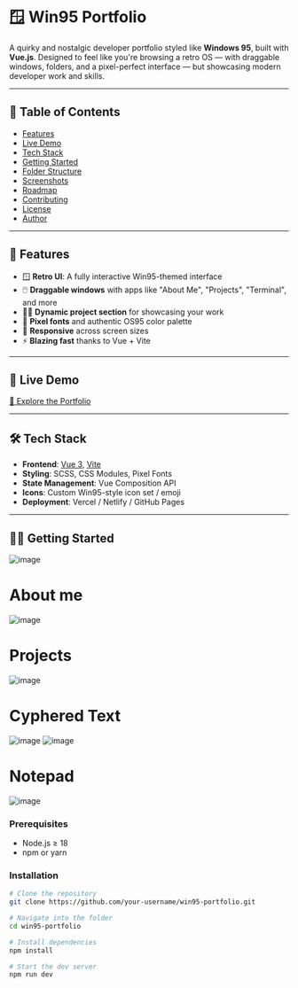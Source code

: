 # 🪟 Win95 Portfolio

A quirky and nostalgic developer portfolio styled like **Windows 95**, built with **Vue.js**. Designed to feel like you're browsing a retro OS — with draggable windows, folders, and a pixel-perfect interface — but showcasing modern developer work and skills.

---

## 📖 Table of Contents

- [Features](#-features)  
- [Live Demo](#-live-demo)  
- [Tech Stack](#-tech-stack)  
- [Getting Started](#-getting-started)  
- [Folder Structure](#-folder-structure)  
- [Screenshots](#-screenshots)  
- [Roadmap](#-roadmap)  
- [Contributing](#-contributing)  
- [License](#-license)  
- [Author](#-author)

---

## 🚀 Features

- 🪟 **Retro UI**: A fully interactive Win95-themed interface  
- 🖱️ **Draggable windows** with apps like "About Me", "Projects", "Terminal", and more  
- 🧑‍💻 **Dynamic project section** for showcasing your work  
- 🎨 **Pixel fonts** and authentic OS95 color palette  
- 📱 **Responsive** across screen sizes  
- ⚡ **Blazing fast** thanks to Vue + Vite

---

## 🔗 Live Demo

[🧪 Explore the Portfolio](https://your-portfolio-url.com) <!-- Replace with your actual link -->

---

## 🛠️ Tech Stack

- **Frontend**: [Vue 3](https://vuejs.org/), [Vite](https://vitejs.dev/)
- **Styling**: SCSS, CSS Modules, Pixel Fonts
- **State Management**: Vue Composition API
- **Icons**: Custom Win95-style icon set / emoji
- **Deployment**: Vercel / Netlify / GitHub Pages

---

## 🧑‍💻 Getting Started

![image](https://github.com/user-attachments/assets/8a24e580-c8bb-4b09-9de1-ec34c4d23563)

# About me
![image](https://github.com/user-attachments/assets/1e2f994f-70f9-437d-8ce6-70ae3376617c)

# Projects
![image](https://github.com/user-attachments/assets/d7e3805d-f221-4c2d-bc75-cf5dc534798b)

# Cyphered Text
![image](https://github.com/user-attachments/assets/15c13fe7-631d-4aaf-828f-7de1648ed004)
![image](https://github.com/user-attachments/assets/b37e17c5-4dd9-4991-a013-9a8f9c1c7513)

# Notepad
![image](https://github.com/user-attachments/assets/9d605d5c-4050-4efa-9c7c-704544c52d33)


### Prerequisites

- Node.js ≥ 18
- npm or yarn

### Installation

```bash
# Clone the repository
git clone https://github.com/your-username/win95-portfolio.git

# Navigate into the folder
cd win95-portfolio

# Install dependencies
npm install

# Start the dev server
npm run dev

